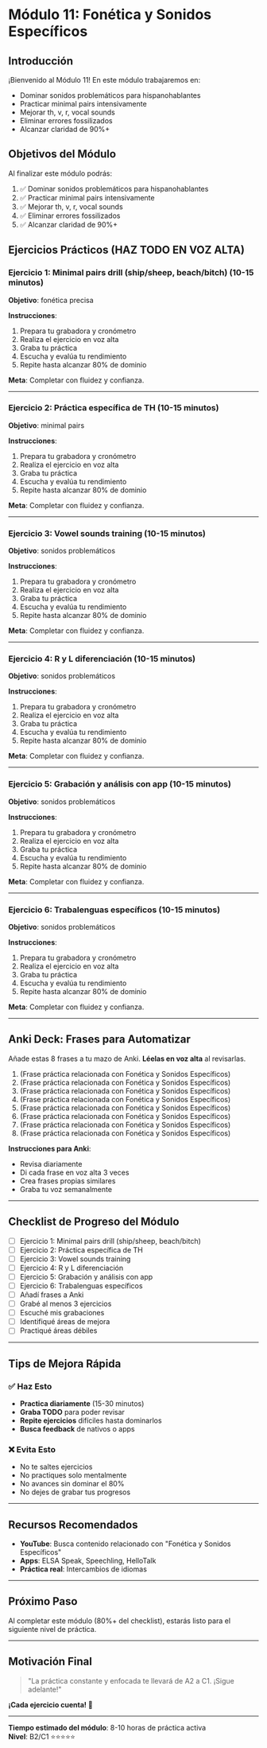 # Módulo 11: Fonética y Sonidos Específicos

## Introducción

¡Bienvenido al Módulo 11! En este módulo trabajaremos en:

- Dominar sonidos problemáticos para hispanohablantes
- Practicar minimal pairs intensivamente
- Mejorar th, v, r, vocal sounds
- Eliminar errores fossilizados
- Alcanzar claridad de 90%+

## Objetivos del Módulo

Al finalizar este módulo podrás:

1. ✅ Dominar sonidos problemáticos para hispanohablantes
2. ✅ Practicar minimal pairs intensivamente
3. ✅ Mejorar th, v, r, vocal sounds
4. ✅ Eliminar errores fossilizados
5. ✅ Alcanzar claridad de 90%+

## Ejercicios Prácticos (HAZ TODO EN VOZ ALTA)

### Ejercicio 1: Minimal pairs drill (ship/sheep, beach/bitch) (10-15 minutos)

**Objetivo**: fonética precisa

**Instrucciones**:
1. Prepara tu grabadora y cronómetro
2. Realiza el ejercicio en voz alta
3. Graba tu práctica
4. Escucha y evalúa tu rendimiento
5. Repite hasta alcanzar 80% de dominio

**Meta**: Completar con fluidez y confianza.

---

### Ejercicio 2: Práctica específica de TH (10-15 minutos)

**Objetivo**:  minimal pairs

**Instrucciones**:
1. Prepara tu grabadora y cronómetro
2. Realiza el ejercicio en voz alta
3. Graba tu práctica
4. Escucha y evalúa tu rendimiento
5. Repite hasta alcanzar 80% de dominio

**Meta**: Completar con fluidez y confianza.

---

### Ejercicio 3: Vowel sounds training (10-15 minutos)

**Objetivo**:  sonidos problemáticos

**Instrucciones**:
1. Prepara tu grabadora y cronómetro
2. Realiza el ejercicio en voz alta
3. Graba tu práctica
4. Escucha y evalúa tu rendimiento
5. Repite hasta alcanzar 80% de dominio

**Meta**: Completar con fluidez y confianza.

---

### Ejercicio 4: R y L diferenciación (10-15 minutos)

**Objetivo**:  sonidos problemáticos

**Instrucciones**:
1. Prepara tu grabadora y cronómetro
2. Realiza el ejercicio en voz alta
3. Graba tu práctica
4. Escucha y evalúa tu rendimiento
5. Repite hasta alcanzar 80% de dominio

**Meta**: Completar con fluidez y confianza.

---

### Ejercicio 5: Grabación y análisis con app (10-15 minutos)

**Objetivo**:  sonidos problemáticos

**Instrucciones**:
1. Prepara tu grabadora y cronómetro
2. Realiza el ejercicio en voz alta
3. Graba tu práctica
4. Escucha y evalúa tu rendimiento
5. Repite hasta alcanzar 80% de dominio

**Meta**: Completar con fluidez y confianza.

---

### Ejercicio 6: Trabalenguas específicos (10-15 minutos)

**Objetivo**:  sonidos problemáticos

**Instrucciones**:
1. Prepara tu grabadora y cronómetro
2. Realiza el ejercicio en voz alta
3. Graba tu práctica
4. Escucha y evalúa tu rendimiento
5. Repite hasta alcanzar 80% de dominio

**Meta**: Completar con fluidez y confianza.

---

## Anki Deck: Frases para Automatizar

Añade estas 8 frases a tu mazo de Anki. **Léelas en voz alta** al revisarlas.

1. (Frase práctica relacionada con Fonética y Sonidos Específicos)
2. (Frase práctica relacionada con Fonética y Sonidos Específicos)
3. (Frase práctica relacionada con Fonética y Sonidos Específicos)
4. (Frase práctica relacionada con Fonética y Sonidos Específicos)
5. (Frase práctica relacionada con Fonética y Sonidos Específicos)
6. (Frase práctica relacionada con Fonética y Sonidos Específicos)
7. (Frase práctica relacionada con Fonética y Sonidos Específicos)
8. (Frase práctica relacionada con Fonética y Sonidos Específicos)

**Instrucciones para Anki**:
- Revisa diariamente
- Di cada frase en voz alta 3 veces
- Crea frases propias similares
- Graba tu voz semanalmente

---

## Checklist de Progreso del Módulo

- [ ] Ejercicio 1: Minimal pairs drill (ship/sheep, beach/bitch)
- [ ] Ejercicio 2: Práctica específica de TH
- [ ] Ejercicio 3: Vowel sounds training
- [ ] Ejercicio 4: R y L diferenciación
- [ ] Ejercicio 5: Grabación y análisis con app
- [ ] Ejercicio 6: Trabalenguas específicos
- [ ] Añadí frases a Anki
- [ ] Grabé al menos 3 ejercicios
- [ ] Escuché mis grabaciones
- [ ] Identifiqué áreas de mejora
- [ ] Practiqué áreas débiles

---

## Tips de Mejora Rápida

### ✅ Haz Esto
- **Practica diariamente** (15-30 minutos)
- **Graba TODO** para poder revisar
- **Repite ejercicios** difíciles hasta dominarlos
- **Busca feedback** de nativos o apps

### ❌ Evita Esto
- No te saltes ejercicios
- No practiques solo mentalmente
- No avances sin dominar el 80%
- No dejes de grabar tus progresos

---

## Recursos Recomendados

- **YouTube**: Busca contenido relacionado con "Fonética y Sonidos Específicos"
- **Apps**: ELSA Speak, Speechling, HelloTalk
- **Práctica real**: Intercambios de idiomas

---

## Próximo Paso

Al completar este módulo (80%+ del checklist), estarás listo para el siguiente nivel de práctica.

---

## Motivación Final

> "La práctica constante y enfocada te llevará de A2 a C1. ¡Sigue adelante!"

**¡Cada ejercicio cuenta! 🚀**

---

**Tiempo estimado del módulo**: 8-10 horas de práctica activa  
**Nivel**: B2/C1 ⭐⭐⭐⭐⭐
